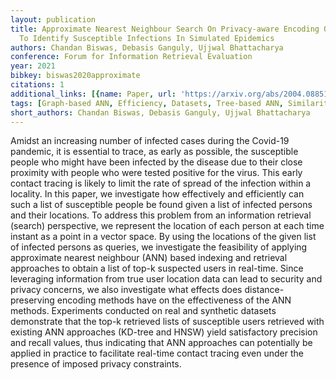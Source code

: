 ```yaml
---
layout: publication
title: Approximate Nearest Neighbour Search On Privacy-aware Encoding Of User Locations
  To Identify Susceptible Infections In Simulated Epidemics
authors: Chandan Biswas, Debasis Ganguly, Ujjwal Bhattacharya
conference: Forum for Information Retrieval Evaluation
year: 2021
bibkey: biswas2020approximate
citations: 1
additional_links: [{name: Paper, url: 'https://arxiv.org/abs/2004.08851'}]
tags: [Graph-based ANN, Efficiency, Datasets, Tree-based ANN, Similarity Search, Evaluation]
short_authors: Chandan Biswas, Debasis Ganguly, Ujjwal Bhattacharya
---
```

Amidst an increasing number of infected cases during the Covid-19 pandemic,
it is essential to trace, as early as possible, the susceptible people who
might have been infected by the disease due to their close proximity with
people who were tested positive for the virus. This early contact tracing is
likely to limit the rate of spread of the infection within a locality. In this
paper, we investigate how effectively and efficiently can such a list of
susceptible people be found given a list of infected persons and their
locations. To address this problem from an information retrieval (search)
perspective, we represent the location of each person at each time instant as a
point in a vector space. By using the locations of the given list of infected
persons as queries, we investigate the feasibility of applying approximate
nearest neighbour (ANN) based indexing and retrieval approaches to obtain a
list of top-k suspected users in real-time. Since leveraging information from
true user location data can lead to security and privacy concerns, we also
investigate what effects does distance-preserving encoding methods have on the
effectiveness of the ANN methods. Experiments conducted on real and synthetic
datasets demonstrate that the top-k retrieved lists of susceptible users
retrieved with existing ANN approaches (KD-tree and HNSW) yield satisfactory
precision and recall values, thus indicating that ANN approaches can
potentially be applied in practice to facilitate real-time contact tracing even
under the presence of imposed privacy constraints.